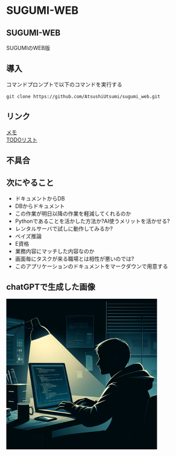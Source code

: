 # SUGUMI-WEB

## SUGUMI-WEB
SUGUMIのWEB版

## 導入
コマンドプロンプトで以下のコマンドを実行する
```
git clone https://github.com/AtsushiUtsumi/sugumi_web.git
```

## リンク
[メモ](document/NOTE.md)  
[TODOリスト](document/TODO.md)

## 不具合

## 次にやること
- ドキュメントからDB
- DBからドキュメント
- この作業が明日以降の作業を軽減してくれるのか
- Pythonであることを活かした方法か?AI使うメリットを活かせる?
- レンタルサーバで試しに動作してみるか?
- ベイズ推論
- E資格
- 業務内容にマッチした内容なのか
- 画面毎にタスクが来る職場とは相性が悪いのでは?
- このアプリケーションのドキュメントをマークダウンで用意する

## chatGPTで生成した画像
<img src="document/image/プログラマ.png" width="400">
